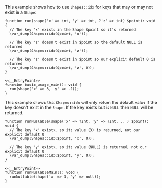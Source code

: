 This example shows how to use `Shapes::idx` for keys that may or may not exist in a `Shape`:

```basic-usage.hack
function run(shape('x' => int, 'y' => int, ?'z' => int) $point): void {
  // The key 'x' exists in the Shape $point so it's returned
  \var_dump(Shapes::idx($point, 'x'));

  // The key 'z' doesn't exist in $point so the default NULL is returned
  \var_dump(Shapes::idx($point, 'z'));

  // The key 'z' doesn't exist in $point so our explicit default 0 is returned
  \var_dump(Shapes::idx($point, 'z', 0));
}

<<__EntryPoint>>
function basic_usage_main(): void {
  run(shape('x' => 3, 'y' => -1));
}
```

This example shows that `Shapes::idx` will only return the default value if the key doesn't exist in the `Shape`. If the key exists but is `NULL` then `NULL` will be returned.

```nullable-values.hack
function runNullable(shape('x' => ?int, 'y' => ?int, ...) $point): void {
  // The key 'x' exists, so its value (3) is returned, not our explicit default 0
  \var_dump(Shapes::idx($point, 'x', 0));

  // The key 'y' exists, so its value (NULL) is returned, not our explicit default 0
  \var_dump(Shapes::idx($point, 'y', 0));
}

<<__EntryPoint>>
function runNullableMain(): void {
  runNullable(shape('x' => 3, 'y' => null));
}
```
